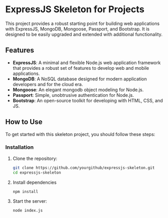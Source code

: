 # ExpressJS Skeleton for Projects

This project provides a robust starting point for building web applications with ExpressJS, MongoDB, Mongoose, Passport, and Bootstrap. It is designed to be easily upgraded and extended with additional functionality.

## Features

- **ExpressJS**: A minimal and flexible Node.js web application framework that provides a robust set of features to develop web and mobile applications.
- **MongoDB**: A NoSQL database designed for modern application developers and for the cloud era.
- **Mongoose**: An elegant mongodb object modeling for Node.js.
- **Passport**: Simple, unobtrusive authentication for Node.js.
- **Bootstrap**: An open-source toolkit for developing with HTML, CSS, and JS.

## How to Use

To get started with this skeleton project, you should follow these steps:

### Installation

1. Clone the repository:
   ```bash
   git clone https://github.com/yourgithub/expressjs-skeleton.git
   cd expressjs-skeleton

2. Install dependencies
    ```bash
    npm install
    
3. Start the server:
    ```bash
    node index.js
